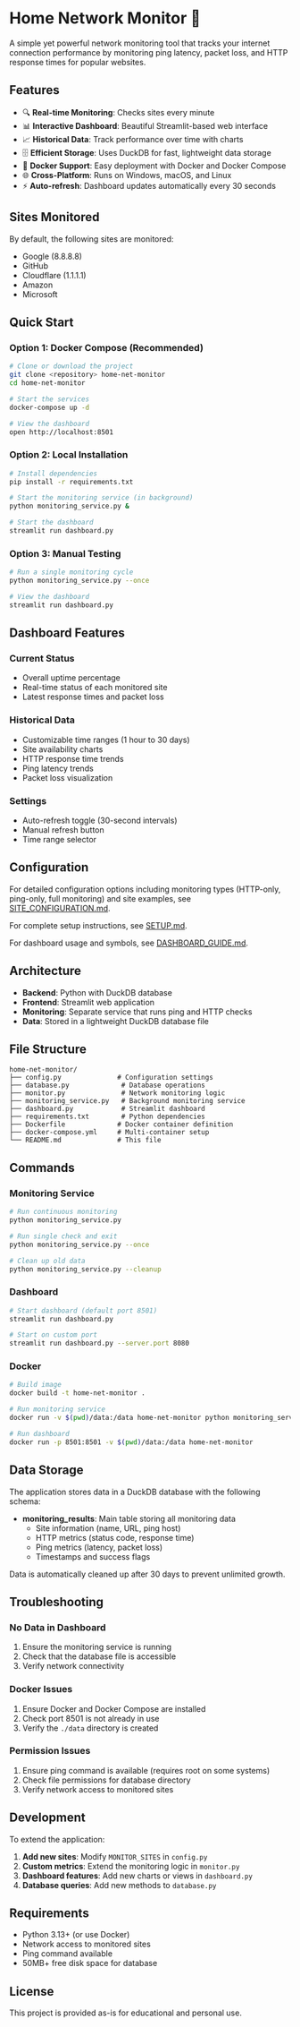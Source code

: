 # Home Network Monitor 📡

A simple yet powerful network monitoring tool that tracks your internet connection performance by monitoring ping latency, packet loss, and HTTP response times for popular websites.

## Features

- 🔍 **Real-time Monitoring**: Checks sites every minute
- 📊 **Interactive Dashboard**: Beautiful Streamlit-based web interface
- 📈 **Historical Data**: Track performance over time with charts
- 🗄️ **Efficient Storage**: Uses DuckDB for fast, lightweight data storage
- 🐳 **Docker Support**: Easy deployment with Docker and Docker Compose
- 🌐 **Cross-Platform**: Runs on Windows, macOS, and Linux
- ⚡ **Auto-refresh**: Dashboard updates automatically every 30 seconds

## Sites Monitored

By default, the following sites are monitored:
- Google (8.8.8.8)
- GitHub
- Cloudflare (1.1.1.1)
- Amazon
- Microsoft

## Quick Start

### Option 1: Docker Compose (Recommended)

```bash
# Clone or download the project
git clone <repository> home-net-monitor
cd home-net-monitor

# Start the services
docker-compose up -d

# View the dashboard
open http://localhost:8501
```

### Option 2: Local Installation

```bash
# Install dependencies
pip install -r requirements.txt

# Start the monitoring service (in background)
python monitoring_service.py &

# Start the dashboard
streamlit run dashboard.py
```

### Option 3: Manual Testing

```bash
# Run a single monitoring cycle
python monitoring_service.py --once

# View the dashboard
streamlit run dashboard.py
```

## Dashboard Features

### Current Status
- Overall uptime percentage
- Real-time status of each monitored site
- Latest response times and packet loss

### Historical Data
- Customizable time ranges (1 hour to 30 days)
- Site availability charts
- HTTP response time trends
- Ping latency trends
- Packet loss visualization

### Settings
- Auto-refresh toggle (30-second intervals)
- Manual refresh button
- Time range selector

## Configuration

For detailed configuration options including monitoring types (HTTP-only, ping-only, full monitoring) and site examples, see [SITE_CONFIGURATION.md](SITE_CONFIGURATION.md).

For complete setup instructions, see [SETUP.md](SETUP.md).

For dashboard usage and symbols, see [DASHBOARD_GUIDE.md](DASHBOARD_GUIDE.md).

## Architecture

- **Backend**: Python with DuckDB database
- **Frontend**: Streamlit web application
- **Monitoring**: Separate service that runs ping and HTTP checks
- **Data**: Stored in a lightweight DuckDB database file

## File Structure

```
home-net-monitor/
├── config.py              # Configuration settings
├── database.py             # Database operations
├── monitor.py              # Network monitoring logic
├── monitoring_service.py   # Background monitoring service
├── dashboard.py            # Streamlit dashboard
├── requirements.txt        # Python dependencies
├── Dockerfile             # Docker container definition
├── docker-compose.yml     # Multi-container setup
└── README.md              # This file
```

## Commands

### Monitoring Service

```bash
# Run continuous monitoring
python monitoring_service.py

# Run single check and exit
python monitoring_service.py --once

# Clean up old data
python monitoring_service.py --cleanup
```

### Dashboard

```bash
# Start dashboard (default port 8501)
streamlit run dashboard.py

# Start on custom port
streamlit run dashboard.py --server.port 8080
```

### Docker

```bash
# Build image
docker build -t home-net-monitor .

# Run monitoring service
docker run -v $(pwd)/data:/data home-net-monitor python monitoring_service.py

# Run dashboard
docker run -p 8501:8501 -v $(pwd)/data:/data home-net-monitor
```

## Data Storage

The application stores data in a DuckDB database with the following schema:

- **monitoring_results**: Main table storing all monitoring data
  - Site information (name, URL, ping host)
  - HTTP metrics (status code, response time)
  - Ping metrics (latency, packet loss)
  - Timestamps and success flags

Data is automatically cleaned up after 30 days to prevent unlimited growth.

## Troubleshooting

### No Data in Dashboard
1. Ensure the monitoring service is running
2. Check that the database file is accessible
3. Verify network connectivity

### Docker Issues
1. Ensure Docker and Docker Compose are installed
2. Check port 8501 is not already in use
3. Verify the `./data` directory is created

### Permission Issues
1. Ensure ping command is available (requires root on some systems)
2. Check file permissions for database directory
3. Verify network access to monitored sites

## Development

To extend the application:

1. **Add new sites**: Modify `MONITOR_SITES` in `config.py`
2. **Custom metrics**: Extend the monitoring logic in `monitor.py`
3. **Dashboard features**: Add new charts or views in `dashboard.py`
4. **Database queries**: Add new methods to `database.py`

## Requirements

- Python 3.13+ (or use Docker)
- Network access to monitored sites
- Ping command available
- 50MB+ free disk space for database

## License

This project is provided as-is for educational and personal use.

